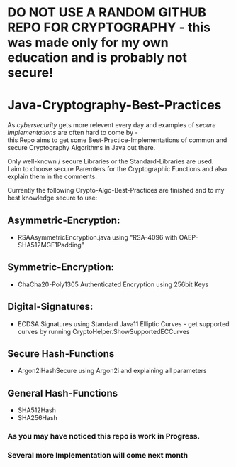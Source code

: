 # DO NOT USE A RANDOM GITHUB REPO FOR CRYPTOGRAPHY - this was made only for my own education and is probably not secure!
# Java-Cryptography-Best-Practices

As *cybersecurity* gets more relevent every day and examples of *secure Implementations* are often hard to come by -  
this Repo aims to get some Best-Practice-Implementations of common and secure Cryptography Algorithms in Java out there.

Only well-known / secure Libraries or the Standard-Libraries are used.  
I aim to choose secure Paremters for the Cryptographic Functions and also explain them in the comments.

Currently the following Crypto-Algo-Best-Practices are finished and to my best knowledge secure to use:

## Asymmetric-Encryption:
* RSAAsymmetricEncryption.java using "RSA-4096 with OAEP-SHA512MGF1Padding"
## Symmetric-Encryption:
* ChaCha20-Poly1305 Authenticated Encryption using 256bit Keys
## Digital-Signatures:
* ECDSA Signatures using Standard Java11 Elliptic Curves - get supported curves by running CryptoHelper.ShowSupportedECCurves
## Secure Hash-Functions
* Argon2iHashSecure using Argon2i and explaining all parameters
## General Hash-Functions
* SHA512Hash
* SHA256Hash

### As you may have noticed this repo is work in Progress.
### Several more Implementation will come next month
